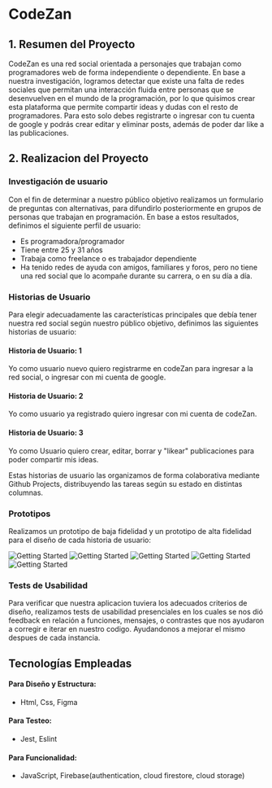 # CodeZan

## 1. Resumen del Proyecto

CodeZan es una red social orientada a personajes que trabajan como programadores web de forma independiente o dependiente. En base a nuestra investigación, logramos detectar que existe una falta de redes sociales que permitan una interacción fluida entre personas que se desenvuelven en el mundo de la programación, por lo que quisimos crear esta plataforma que permite compartir ideas y dudas con el resto de programadores. Para esto solo debes registrarte o ingresar con tu cuenta de google y podrás crear editar y eliminar posts, además de poder dar like a las publicaciones.


## 2. Realizacion del Proyecto

### Investigación de usuario

Con el fin de determinar a nuestro público objetivo realizamos un formulario de preguntas con alternativas, para difundirlo posteriormente en grupos de personas que trabajan en programación.  En base a estos resultados, definimos el siguiente perfil de usuario:

- Es programadora/programador
- Tiene entre 25 y 31 años
- Trabaja como  freelance o es trabajador dependiente
- Ha tenido redes de ayuda con amigos, familiares y foros, pero no tiene una red social que lo acompañe durante su carrera, o en su día a día.

### Historias de Usuario

Para elegir adecuadamente las características principales que debía tener nuestra red social según nuestro público objetivo, definimos las siguientes historias de usuario:

#### Historia de Usuario: 1

Yo como usuario nuevo quiero registrarme en codeZan para ingresar a la red social, o ingresar con mi cuenta de google. 

#### Historia de Usuario: 2

Yo como usuario ya registrado quiero ingresar con mi cuenta de codeZan.

#### Historia de Usuario: 3

Yo como Usuario quiero  crear, editar, borrar y "likear" publicaciones para poder compartir mis ideas.

Estas historias de usuario las organizamos de forma colaborativa mediante Github Projects, distribuyendo las tareas según su estado en distintas columnas.

### Prototipos

Realizamos un prototipo de baja fidelidad y un prototipo de alta fidelidad para el diseño de cada historia de usuario:

![Getting Started](src/assets/Prot.Baj.1.jpg)
![Getting Started](src/assets/Prot.Baj.2.jpg)
![Getting Started](src/assets/Prot.Baj.3.jpg)
![Getting Started](src/assets/Prot.Alt.Login.png)
![Getting Started](src/assets/Prot.Alt.Wall.png)

### Tests de Usabilidad

Para  verificar que nuestra aplicacion tuviera los adecuados criterios de diseño, realizamos tests de usabilidad presenciales en los cuales se  nos dió feedback en relación a funciones, mensajes, o contrastes que nos ayudaron a corregir e iterar en nuestro codigo. Ayudandonos a mejorar el mismo despues de cada instancia. 

## Tecnologías Empleadas

#### Para Diseño y Estructura:
  - Html, Css, Figma

#### Para Testeo:
  - Jest, Eslint

#### Para Funcionalidad:
  - JavaScript, Firebase(authentication, cloud firestore, cloud storage)
